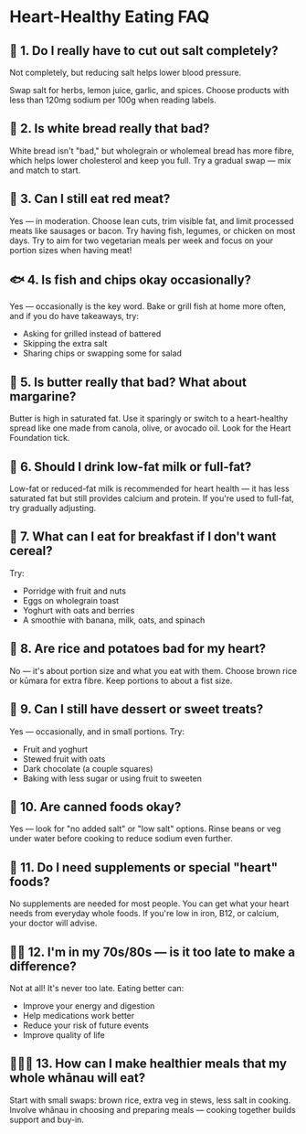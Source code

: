 # Heart-Healthy Eating FAQ

## 🧂 1. Do I really have to cut out salt completely?

Not completely, but reducing salt helps lower blood pressure.

Swap salt for herbs, lemon juice, garlic, and spices. Choose products with less than 120mg sodium per 100g when reading labels.

## 🥖 2. Is white bread really that bad?

White bread isn't "bad," but wholegrain or wholemeal bread has more fibre, which helps lower cholesterol and keep you full. Try a gradual swap — mix and match to start.

## 🥩 3. Can I still eat red meat?

Yes — in moderation. Choose lean cuts, trim visible fat, and limit processed meats like sausages or bacon. Try having fish, legumes, or chicken on most days. Try to aim for two vegetarian meals per week and focus on your portion sizes when having meat!

## 🐟 4. Is fish and chips okay occasionally?

Yes — occasionally is the key word. Bake or grill fish at home more often, and if you do have takeaways, try:

- Asking for grilled instead of battered
- Skipping the extra salt
- Sharing chips or swapping some for salad

## 🧈 5. Is butter really that bad? What about margarine?

Butter is high in saturated fat. Use it sparingly or switch to a heart-healthy spread like one made from canola, olive, or avocado oil. Look for the Heart Foundation tick.

## 🥛 6. Should I drink low-fat milk or full-fat?

Low-fat or reduced-fat milk is recommended for heart health — it has less saturated fat but still provides calcium and protein. If you're used to full-fat, try gradually adjusting.

## 🥣 7. What can I eat for breakfast if I don't want cereal?

Try:

- Porridge with fruit and nuts
- Eggs on wholegrain toast
- Yoghurt with oats and berries
- A smoothie with banana, milk, oats, and spinach

## 🍚 8. Are rice and potatoes bad for my heart?

No — it's about portion size and what you eat with them. Choose brown rice or kūmara for extra fibre. Keep portions to about a fist size.

## 🍬 9. Can I still have dessert or sweet treats?

Yes — occasionally, and in small portions. Try:

- Fruit and yoghurt
- Stewed fruit with oats
- Dark chocolate (a couple squares)
- Baking with less sugar or using fruit to sweeten

## 🥫 10. Are canned foods okay?

Yes — look for "no added salt" or "low salt" options. Rinse beans or veg under water before cooking to reduce sodium even further.

## 💊 11. Do I need supplements or special "heart" foods?

No supplements are needed for most people. You can get what your heart needs from everyday whole foods. If you're low in iron, B12, or calcium, your doctor will advise.

## 👴🏽 12. I'm in my 70s/80s — is it too late to make a difference?

Not at all! It's never too late. Eating better can:

- Improve your energy and digestion
- Help medications work better
- Reduce your risk of future events
- Improve quality of life

## 👩🏽‍🍳 13. How can I make healthier meals that my whole whānau will eat?

Start with small swaps: brown rice, extra veg in stews, less salt in cooking. Involve whānau in choosing and preparing meals — cooking together builds support and buy-in.